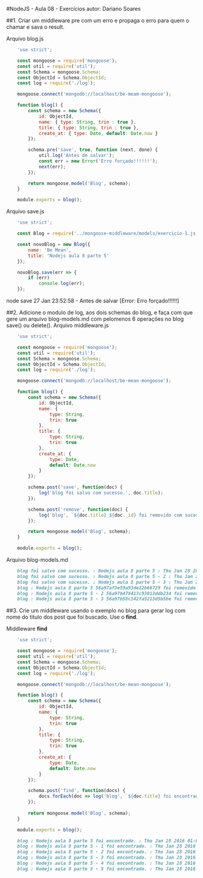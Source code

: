 #NodeJS - Aula 08 - Exercícios
autor: Dariano Soares

##1. Criar um middleware pre com um erro e propaga o erro para quem o chamar e sava o result.

Arquivo blog.js
```js
	'use strict';

	const mongoose = require('mongoose');
	const util = require('util');
	const Schema = mongoose.Schema;
	const ObjectId = Schema.ObjectId;
	const log = require('./log');

	mongoose.connect('mongodb://localhost/be-meam-mongoose');

	function blog() {
		const schema = new Schema({
			id: ObjectId,
			name: { type: String, trin : true },		
			title: { type: String, trin : true },		
			create_at: { type: Date, default: Date.now }
		});

		schema.pre('save', true, function (next, done) {
			util.log('Antes de salvar');
			const err = new Error('Erro forçado!!!!!!');
			next(err);		
		});

		return mongoose.model('Blog', schema);
	}

	module.exports = blog();
```

Arquivo save.js
```js
	'use strict';

	const Blog = require('../mongoose-middleware/models/exercicio-1.js');

	const novoBlog = new Blog({
		name: 'Be Mean',
		title: 'Nodejs aula 8 parte 5'
	});

	novoBlog.save(err => {
		if (err) 
			console.log(err);
	});
```
node save
27 Jan 23:52:58 - Antes de salvar
[Error: Erro forçado!!!!!!]

##2. Adicione o modulo de log, aos dois schemas do blog, e faça com que gere um arquivo blog-models.md com pelomenos 6 operações no blog save() ou delete().
Arquivo middleware.js
```js
	'use strict';

	const mongoose = require('mongoose');
	const util = require('util');
	const Schema = mongoose.Schema;
	const ObjectId = Schema.ObjectId;
	const log = require('./log');

	mongoose.connect('mongodb://localhost/be-mean-mongoose');

	function blog() {
		const schema = new Schema({
			id: ObjectId,
			name: {
				type: String,
				trin: true
			},
			title: {
				type: String,
				trin: true
			},
			create_at: {
				type: Date,
				default: Date.now
			}
		});

		schema.post('save', function(doc) {
			log('blog foi salvo com sucesso.', doc.title);
		});

		schema.post('remove', function(doc) {
			log('blog', `${doc.title} ${doc._id} foi removido com sucesso.`);
		});

		return mongoose.model('Blog', schema);
	}

	module.exports = blog();
```
Arquivo blog-models.md
```md
	blog foi salvo com sucesso. : Nodejs aula 8 parte 5 : Thu Jan 28 2016 00:21:34 GMT-0200 (BRST) 
	blog foi salvo com sucesso. : Nodejs aula 8 parte 5 - 2 : Thu Jan 28 2016 00:21:59 GMT-0200 (BRST) 
	blog foi salvo com sucesso. : Nodejs aula 8 parte 5 - 3 : Thu Jan 28 2016 00:22:16 GMT-0200 (BRST) 
	blog : Nodejs aula 8 parte 5 56a97af3e59a93de12b66729 foi removido com sucesso. : Thu Jan 28 2016 00:24:31 GMT-0200 (BRST) 
	blog : Nodejs aula 8 parte 5 - 2 56a97b478413c93013ddb234 foi removido com sucesso. : Thu Jan 28 2016 00:25:10 GMT-0200 (BRST) 
	blog : Nodejs aula 8 parte 5 - 3 56a97b58c142fa5213d5b5be foi removido com sucesso. : Thu Jan 28 2016 00:25:23 GMT-0200 (BRST) 
```

##3. Crie um middleware usando o exemplo no blog para gerar log com nome do titulo dos post que foi buscado. Use o **find**.


Middleware **find**
```js
	'use strict';

	const mongoose = require('mongoose');
	const util = require('util');
	const Schema = mongoose.Schema;
	const ObjectId = Schema.ObjectId;
	const log = require('./log');

	mongoose.connect('mongodb://localhost/be-mean-mongoose');

	function blog() {
		const schema = new Schema({
			id: ObjectId,
			name: {
				type: String,
				trin: true
			},
			title: {
				type: String,
				trin: true
			},
			create_at: {
				type: Date,
				default: Date.now
			}
		});

		schema.post('find', function(docs) {
			docs.forEach(doc => log('blog', `${doc.title} foi encontrado.`));
		});
		
		return mongoose.model('Blog', schema);
	}

	module.exports = blog();
```

```md
	blog : Nodejs aula 8 parte 5 foi encontrado. : Thu Jan 28 2016 01:05:28 GMT-0200 (BRST) 
	blog : Nodejs aula 8 parte 5 - 1 foi encontrado. : Thu Jan 28 2016 01:05:28 GMT-0200 (BRST) 
	blog : Nodejs aula 8 parte 5 - 2 foi encontrado. : Thu Jan 28 2016 01:05:28 GMT-0200 (BRST) 
	blog : Nodejs aula 8 parte 5 - 3 foi encontrado. : Thu Jan 28 2016 01:05:28 GMT-0200 (BRST) 
	blog : Nodejs aula 8 parte 5 - 4 foi encontrado. : Thu Jan 28 2016 01:05:28 GMT-0200 (BRST) 
	blog : Nodejs aula 8 parte 5 - 5 foi encontrado. : Thu Jan 28 2016 01:05:28 GMT-0200 (BRST) 
```